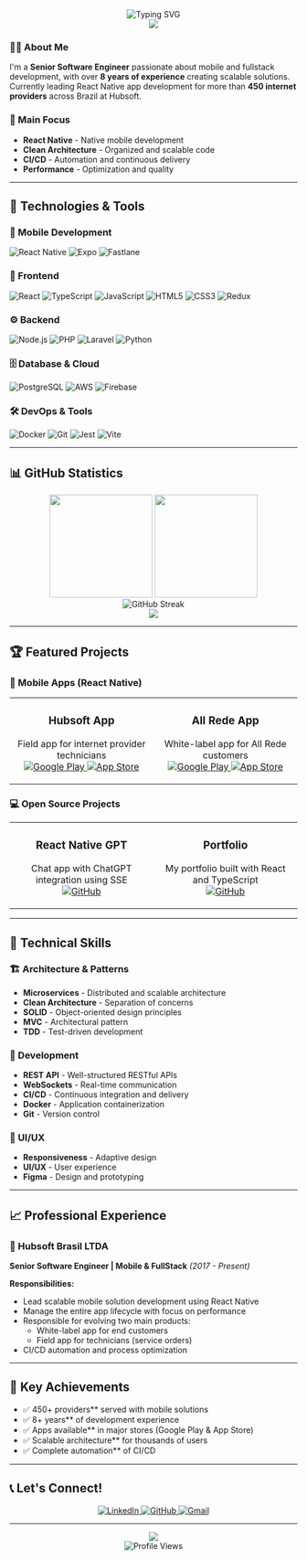 <div align="center">
  <img src="https://readme-typing-svg.herokuapp.com?font=Fira+Code&weight=500&size=28&pause=1000&color=00D4FF&center=true&vCenter=true&width=435&lines=Hello!+I'm+Maciel+%F0%9F%91%8B;Senior+Software+Engineer;Mobile+Developer;FullStack+Developer;React+Native+Specialist" alt="Typing SVG" />
</div>

<div align="center">
  <img src="https://capsule-render.vercel.app/api?type=waving&color=00D4FF&height=120&section=header"/>
</div>

### 👨‍💻 About Me

I'm a **Senior Software Engineer** passionate about mobile and fullstack development, with over **8 years of experience** creating scalable solutions. Currently leading React Native app development for more than **450 internet providers** across Brazil at Hubsoft.

### 🎯 Main Focus
- **React Native** - Native mobile development
- **Clean Architecture** - Organized and scalable code
- **CI/CD** - Automation and continuous delivery
- **Performance** - Optimization and quality

---

## 🚀 Technologies & Tools

### 📱 Mobile Development
![React Native](https://img.shields.io/badge/React_Native-20232A?style=for-the-badge&logo=react&logoColor=61DAFB)
![Expo](https://img.shields.io/badge/Expo-1B1F23?style=for-the-badge&logo=expo&logoColor=white)
![Fastlane](https://img.shields.io/badge/Fastlane-00F200?style=for-the-badge&logo=fastlane&logoColor=white)

### 🎨 Frontend
![React](https://img.shields.io/badge/React-20232A?style=for-the-badge&logo=react&logoColor=61DAFB)
![TypeScript](https://img.shields.io/badge/TypeScript-007ACC?style=for-the-badge&logo=typescript&logoColor=white)
![JavaScript](https://img.shields.io/badge/JavaScript-F7DF1E?style=for-the-badge&logo=javascript&logoColor=black)
![HTML5](https://img.shields.io/badge/HTML5-E34F26?style=for-the-badge&logo=html5&logoColor=white)
![CSS3](https://img.shields.io/badge/CSS3-1572B6?style=for-the-badge&logo=css3&logoColor=white)
![Redux](https://img.shields.io/badge/Redux-593D88?style=for-the-badge&logo=redux&logoColor=white)

### ⚙️ Backend
![Node.js](https://img.shields.io/badge/Node.js-43853D?style=for-the-badge&logo=node.js&logoColor=white)
![PHP](https://img.shields.io/badge/PHP-777BB4?style=for-the-badge&logo=php&logoColor=white)
![Laravel](https://img.shields.io/badge/Laravel-FF2D20?style=for-the-badge&logo=laravel&logoColor=white)
![Python](https://img.shields.io/badge/Python-3776AB?style=for-the-badge&logo=python&logoColor=white)

### 🗄️ Database & Cloud
![PostgreSQL](https://img.shields.io/badge/PostgreSQL-316192?style=for-the-badge&logo=postgresql&logoColor=white)
![AWS](https://img.shields.io/badge/AWS-232F3E?style=for-the-badge&logo=amazon-aws&logoColor=white)
![Firebase](https://img.shields.io/badge/Firebase-FFCA28?style=for-the-badge&logo=firebase&logoColor=black)

### 🛠️ DevOps & Tools
![Docker](https://img.shields.io/badge/Docker-2496ED?style=for-the-badge&logo=docker&logoColor=white)
![Git](https://img.shields.io/badge/Git-F05032?style=for-the-badge&logo=git&logoColor=white)
![Jest](https://img.shields.io/badge/Jest-C21325?style=for-the-badge&logo=jest&logoColor=white)
![Vite](https://img.shields.io/badge/Vite-646CFF?style=for-the-badge&logo=vite&logoColor=white)

---

## 📊 GitHub Statistics

<div align="center">
  <img height="180em" src="https://github-readme-stats.vercel.app/api?username=macielrsf&show_icons=true&theme=radical&include_all_commits=true&count_private=true&hide=contribs,issues"/>
  <img height="180em" src="https://github-readme-stats.vercel.app/api/top-langs/?username=macielrsf&layout=compact&langs_count=7&theme=radical&hide=html,css"/>
</div>

<div align="center">
  <img src="https://streak-stats.demolab.com/?user=macielrsf&theme=radical&hide_border=true" alt="GitHub Streak" />
</div>

<div align="center">
  <img src="https://github-readme-activity-graph.vercel.app/graph?username=macielrsf&theme=radical&hide_border=true&area=true" />
</div>

---

## 🏆 Featured Projects

### 📱 Mobile Apps (React Native)
<table>
  <tr>
    <td width="50%">
      <h3 align="center">Hubsoft App</h3>
      <p align="center">
        Field app for internet provider technicians
        <br/>
        <a href="https://play.google.com/store/apps/details?id=com.hubsoft_app" target="_blank">
          <img src="https://img.shields.io/badge/Google_Play-414141?style=for-the-badge&logo=google-play&logoColor=white" alt="Google Play" />
        </a>
        <a href="https://apps.apple.com/br/app/hubsoft/id1476554009" target="_blank">
          <img src="https://img.shields.io/badge/App_Store-0D96F6?style=for-the-badge&logo=app-store&logoColor=white" alt="App Store" />
        </a>
      </p>
    </td>
    <td width="50%">
      <h3 align="center">All Rede App</h3>
      <p align="center">
        White-label app for All Rede customers
        <br/>
        <a href="https://play.google.com/store/apps/details?id=com.hubsoft_client_app.allrede" target="_blank">
          <img src="https://img.shields.io/badge/Google_Play-414141?style=for-the-badge&logo=google-play&logoColor=white" alt="Google Play" />
        </a>
        <a href="https://apps.apple.com/br/app/minha-allrede/id1615766177" target="_blank">
          <img src="https://img.shields.io/badge/App_Store-0D96F6?style=for-the-badge&logo=app-store&logoColor=white" alt="App Store" />
        </a>
      </p>
    </td>
  </tr>
</table>

### 💻 Open Source Projects
<table>
  <tr>
    <td width="50%">
      <h3 align="center">React Native GPT</h3>
      <p align="center">
        Chat app with ChatGPT integration using SSE
        <br/>
        <a href="https://github.com/macielrsf/react-native-gpt" target="_blank">
          <img src="https://img.shields.io/badge/GitHub-100000?style=for-the-badge&logo=github&logoColor=white" alt="GitHub" />
        </a>
      </p>
    </td>
    <td width="50%">
      <h3 align="center">Portfolio</h3>
      <p align="center">
        My portfolio built with React and TypeScript
        <br/>
        <a href="https://github.com/macielrsf/portfolio" target="_blank">
          <img src="https://img.shields.io/badge/GitHub-100000?style=for-the-badge&logo=github&logoColor=white" alt="GitHub" />
        </a>
      </p>
    </td>
  </tr>
</table>

---

## 🎯 Technical Skills

### 🏗️ Architecture & Patterns
- **Microservices** - Distributed and scalable architecture
- **Clean Architecture** - Separation of concerns
- **SOLID** - Object-oriented design principles
- **MVC** - Architectural pattern
- **TDD** - Test-driven development

### 🔧 Development
- **REST API** - Well-structured RESTful APIs
- **WebSockets** - Real-time communication
- **CI/CD** - Continuous integration and delivery
- **Docker** - Application containerization
- **Git** - Version control

### 🎨 UI/UX
- **Responsiveness** - Adaptive design
- **UI/UX** - User experience
- **Figma** - Design and prototyping

---

## 📈 Professional Experience

### 🏢 Hubsoft Brasil LTDA
**Senior Software Engineer | Mobile & FullStack** *(2017 - Present)*

**Responsibilities:**
- Lead scalable mobile solution development using React Native
- Manage the entire app lifecycle with focus on performance
- Responsible for evolving two main products:
  - White-label app for end customers
  - Field app for technicians (service orders)
- CI/CD automation and process optimization

---

## 🌟 Key Achievements

- ✅  450+ providers** served with mobile solutions
- ✅  8+ years** of development experience
- ✅  Apps available** in major stores (Google Play & App Store)
- ✅  Scalable architecture** for thousands of users
- ✅  Complete automation** of CI/CD

---

## 📞 Let's Connect!

<div align="center">
  <a href="https://linkedin.com/in/macielrsf" target="_blank">
    <img src="https://img.shields.io/badge/LinkedIn-0077B5?style=for-the-badge&logo=linkedin&logoColor=white" alt="LinkedIn" />
  </a>
  <a href="https://github.com/macielrsf" target="_blank">
    <img src="https://img.shields.io/badge/GitHub-100000?style=for-the-badge&logo=github&logoColor=white" alt="GitHub" />
  </a>
  <a href="mailto:macielrsf@gmail.com">
    <img src="https://img.shields.io/badge/Gmail-D14836?style=for-the-badge&logo=gmail&logoColor=white" alt="Gmail" />
  </a>
</div>

---

<div align="center">
  <img src="https://capsule-render.vercel.app/api?type=waving&color=00D4FF&height=120&section=footer"/>
</div>

<div align="center">
  <img src="https://komarev.com/ghpvc/?username=macielrsf&style=flat-square&color=00D4FF" alt="Profile Views" />
</div>

